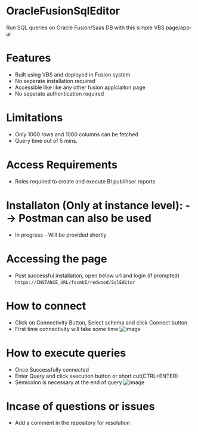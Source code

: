 # OracleFusionSqlEditor

Run SQL queries on Oracle Fusion/Saas DB with this simple VBS page/app-ui

# Features
-  Built using VBS and deployed in Fusion system
-  No seperate installation required
-  Accessible like like any other fusion applciaiton page
-  No seperate authentication required

#  Limitations
-  Only 1000 rows and 1000 columns can be fetched
-  Query time out of 5 mins.

#  Access Requirements
-  Roles required to create and execute BI publihser reports

# Installaton (Only at instance level): --> Postman can also be used
-  In progress - Will be provided shortly 

# Accessing the page
-  Post successful installation, open below url and login (if prompted)
```` https://INSTANCE_URL/fscmUI/redwood/SqlEditor ````


# How to connect
-	Click on Connectivity Button, Select schema and click Connect button
-	First time connectivity will take some time
![image](https://github.com/user-attachments/assets/e5632ca9-9922-45be-8273-0ff8c851db05)


#  How to execute queries
-	Once Successfully connected
-	Enter Query and click execution button or short cut(CTRL+ENTER)
-	Semicolon is necessary at the end of query
![image](https://github.com/user-attachments/assets/d85a28e0-ccc3-42b6-9ff5-11cbcd54adef)

# Incase of questions or issues
-	Add a comment in the repository for resolution

